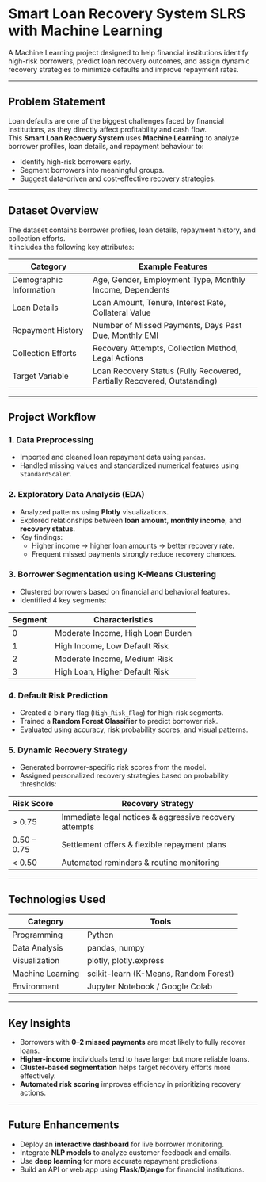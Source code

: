 # Smart Loan Recovery System SLRS with Machine Learning

A Machine Learning project designed to help financial institutions identify high-risk borrowers, predict loan recovery outcomes, and assign dynamic recovery strategies to minimize defaults and improve repayment rates.

---

## Problem Statement

Loan defaults are one of the biggest challenges faced by financial institutions, as they directly affect profitability and cash flow.  
This **Smart Loan Recovery System** uses **Machine Learning** to analyze borrower profiles, loan details, and repayment behaviour to:

- Identify high-risk borrowers early.
- Segment borrowers into meaningful groups.
- Suggest data-driven and cost-effective recovery strategies.

---

## Dataset Overview

The dataset contains borrower profiles, loan details, repayment history, and collection efforts.  
It includes the following key attributes:

| Category | Example Features |
|-----------|------------------|
| Demographic Information | Age, Gender, Employment Type, Monthly Income, Dependents |
| Loan Details | Loan Amount, Tenure, Interest Rate, Collateral Value |
| Repayment History | Number of Missed Payments, Days Past Due, Monthly EMI |
| Collection Efforts | Recovery Attempts, Collection Method, Legal Actions |
| Target Variable | Loan Recovery Status (Fully Recovered, Partially Recovered, Outstanding) |

---

## Project Workflow

### 1. **Data Preprocessing**
- Imported and cleaned loan repayment data using `pandas`.
- Handled missing values and standardized numerical features using `StandardScaler`.

### 2. **Exploratory Data Analysis (EDA)**
- Analyzed patterns using **Plotly** visualizations.
- Explored relationships between **loan amount**, **monthly income**, and **recovery status**.
- Key findings:
  - Higher income → higher loan amounts → better recovery rate.
  - Frequent missed payments strongly reduce recovery chances.

### 3. **Borrower Segmentation using K-Means Clustering**
- Clustered borrowers based on financial and behavioral features.
- Identified 4 key segments:

| Segment | Characteristics |
|----------|----------------|
| 0 | Moderate Income, High Loan Burden |
| 1 | High Income, Low Default Risk |
| 2 | Moderate Income, Medium Risk |
| 3 | High Loan, Higher Default Risk |

### 4. **Default Risk Prediction**
- Created a binary flag (`High_Risk_Flag`) for high-risk segments.
- Trained a **Random Forest Classifier** to predict borrower risk.
- Evaluated using accuracy, risk probability scores, and visual patterns.

### 5. **Dynamic Recovery Strategy**
- Generated borrower-specific risk scores from the model.
- Assigned personalized recovery strategies based on probability thresholds:

| Risk Score | Recovery Strategy |
|-------------|------------------|
| > 0.75 | Immediate legal notices & aggressive recovery attempts |
| 0.50 – 0.75 | Settlement offers & flexible repayment plans |
| < 0.50 | Automated reminders & routine monitoring |

---

## Technologies Used

| Category | Tools |
|-----------|-------|
| Programming | Python |
| Data Analysis | pandas, numpy |
| Visualization | plotly, plotly.express |
| Machine Learning | scikit-learn (K-Means, Random Forest) |
| Environment | Jupyter Notebook / Google Colab |

---

## Key Insights

- Borrowers with **0–2 missed payments** are most likely to fully recover loans.
- **Higher-income** individuals tend to have larger but more reliable loans.
- **Cluster-based segmentation** helps target recovery efforts more effectively.
- **Automated risk scoring** improves efficiency in prioritizing recovery actions.

---

## Future Enhancements

- Deploy an **interactive dashboard** for live borrower monitoring.
- Integrate **NLP models** to analyze customer feedback and emails.
- Use **deep learning** for more accurate repayment predictions.
- Build an API or web app using **Flask/Django** for financial institutions.



